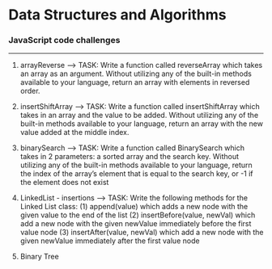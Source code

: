# Data Structures and Algorithms

### JavaScript code challenges
___

1. arrayReverse --> TASK: Write a function called reverseArray which takes an array as an argument. Without utilizing any of the built-in methods available to your language, return an array with elements in reversed order.

1. insertShiftArray --> TASK: Write a function called insertShiftArray which takes in an array and the value to be added. Without utilizing any of the built-in methods available to your language, return an array with the new value added at the middle index.

1. binarySearch --> TASK: Write a function called BinarySearch which takes in 2 parameters: a sorted array and the search key. Without utilizing any of the built-in methods available to your language, return the index of the array’s element that is equal to the search key, or -1 if the element does not exist

1. LinkedList - insertions -->  TASK: Write the following methods for the Linked List class: (1) append(value) which adds a new node with the given value to the end of the list (2) insertBefore(value, newVal) which add a new node with the given newValue immediately before the first value node (3) insertAfter(value, newVal) which add a new node with the given newValue immediately after the first value node

1. Binary Tree


